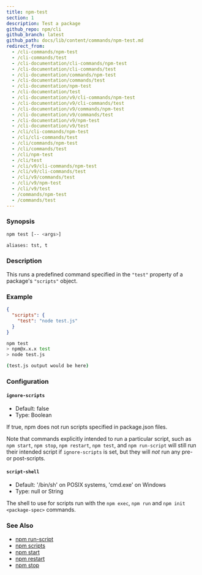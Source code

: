 ```yaml
---
title: npm-test
section: 1
description: Test a package
github_repo: npm/cli
github_branch: latest
github_path: docs/lib/content/commands/npm-test.md
redirect_from:
  - /cli-commands/npm-test
  - /cli-commands/test
  - /cli-documentation/cli-commands/npm-test
  - /cli-documentation/cli-commands/test
  - /cli-documentation/commands/npm-test
  - /cli-documentation/commands/test
  - /cli-documentation/npm-test
  - /cli-documentation/test
  - /cli-documentation/v9/cli-commands/npm-test
  - /cli-documentation/v9/cli-commands/test
  - /cli-documentation/v9/commands/npm-test
  - /cli-documentation/v9/commands/test
  - /cli-documentation/v9/npm-test
  - /cli-documentation/v9/test
  - /cli/cli-commands/npm-test
  - /cli/cli-commands/test
  - /cli/commands/npm-test
  - /cli/commands/test
  - /cli/npm-test
  - /cli/test
  - /cli/v9/cli-commands/npm-test
  - /cli/v9/cli-commands/test
  - /cli/v9/commands/test
  - /cli/v9/npm-test
  - /cli/v9/test
  - /commands/npm-test
  - /commands/test
---
```


### Synopsis

```bash
npm test [-- <args>]

aliases: tst, t
```

### Description

This runs a predefined command specified in the `"test"` property of
a package's `"scripts"` object.

### Example

```json
{
  "scripts": {
    "test": "node test.js"
  }
}
```

```bash
npm test
> npm@x.x.x test
> node test.js

(test.js output would be here)
```

### Configuration

#### `ignore-scripts`

* Default: false
* Type: Boolean

If true, npm does not run scripts specified in package.json files.

Note that commands explicitly intended to run a particular script, such as
`npm start`, `npm stop`, `npm restart`, `npm test`, and `npm run-script`
will still run their intended script if `ignore-scripts` is set, but they
will *not* run any pre- or post-scripts.



#### `script-shell`

* Default: '/bin/sh' on POSIX systems, 'cmd.exe' on Windows
* Type: null or String

The shell to use for scripts run with the `npm exec`, `npm run` and `npm
init <package-spec>` commands.



### See Also

* [npm run-script](/cli/v9/commands/npm-run-script)
* [npm scripts](/cli/v9/using-npm/scripts)
* [npm start](/cli/v9/commands/npm-start)
* [npm restart](/cli/v9/commands/npm-restart)
* [npm stop](/cli/v9/commands/npm-stop)
